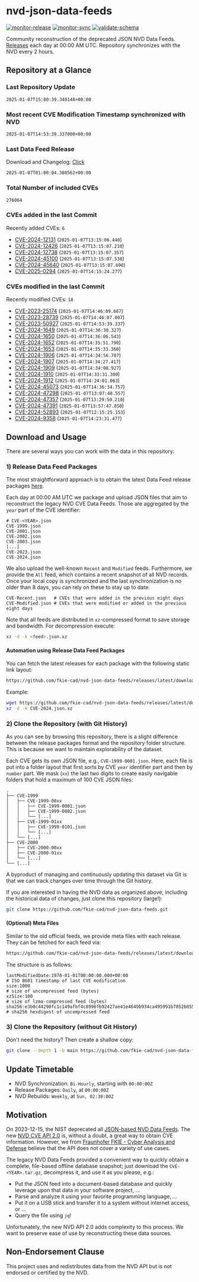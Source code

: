 # nvd-json-data-feeds

[![monitor-release](https://github.com/fkie-cad/nvd-json-data-feeds/actions/workflows/monitor_release.yml/badge.svg)](https://github.com/fkie-cad/nvd-json-data-feeds/actions/workflows/monitor_release.yml)
[![monitor-sync](https://github.com/fkie-cad/nvd-json-data-feeds/actions/workflows/monitor_sync.yml/badge.svg)](https://github.com/fkie-cad/nvd-json-data-feeds/actions/workflows/monitor_sync.yml)
[![validate-schema](https://github.com/fkie-cad/nvd-json-data-feeds/actions/workflows/validate_schema.yml/badge.svg)](https://github.com/fkie-cad/nvd-json-data-feeds/actions/workflows/validate_schema.yml)

Community reconstruction of the deprecated JSON NVD Data Feeds.
[Releases](https://github.com/fkie-cad/nvd-json-data-feeds/releases/latest) each day at 00:00 AM UTC.
Repository synchronizes with the NVD every 2 hours.

## Repository at a Glance

### Last Repository Update

```plain
2025-01-07T15:00:39.340148+00:00
```

### Most recent CVE Modification Timestamp synchronized with NVD

```plain
2025-01-07T14:53:39.337000+00:00
```

### Last Data Feed Release

Download and Changelog: [Click](https://github.com/fkie-cad/nvd-json-data-feeds/releases/latest)

```plain
2025-01-07T01:00:04.380562+00:00
```

### Total Number of included CVEs

```plain
276064
```

### CVEs added in the last Commit

Recently added CVEs: `6`

- [CVE-2024-12131](CVE-2024/CVE-2024-121xx/CVE-2024-12131.json) (`2025-01-07T13:15:06.440`)
- [CVE-2024-12426](CVE-2024/CVE-2024-124xx/CVE-2024-12426.json) (`2025-01-07T13:15:07.210`)
- [CVE-2024-12738](CVE-2024/CVE-2024-127xx/CVE-2024-12738.json) (`2025-01-07T13:15:07.357`)
- [CVE-2024-45100](CVE-2024/CVE-2024-451xx/CVE-2024-45100.json) (`2025-01-07T13:15:07.530`)
- [CVE-2024-45640](CVE-2024/CVE-2024-456xx/CVE-2024-45640.json) (`2025-01-07T13:15:07.690`)
- [CVE-2025-0294](CVE-2025/CVE-2025-02xx/CVE-2025-0294.json) (`2025-01-07T14:15:24.277`)


### CVEs modified in the last Commit

Recently modified CVEs: `18`

- [CVE-2023-25174](CVE-2023/CVE-2023-251xx/CVE-2023-25174.json) (`2025-01-07T14:46:09.667`)
- [CVE-2023-28739](CVE-2023/CVE-2023-287xx/CVE-2023-28739.json) (`2025-01-07T14:46:07.007`)
- [CVE-2023-50927](CVE-2023/CVE-2023-509xx/CVE-2023-50927.json) (`2025-01-07T14:53:39.337`)
- [CVE-2024-1649](CVE-2024/CVE-2024-16xx/CVE-2024-1649.json) (`2025-01-07T14:36:30.327`)
- [CVE-2024-1650](CVE-2024/CVE-2024-16xx/CVE-2024-1650.json) (`2025-01-07T14:36:06.543`)
- [CVE-2024-1652](CVE-2024/CVE-2024-16xx/CVE-2024-1652.json) (`2025-01-07T14:35:51.790`)
- [CVE-2024-1653](CVE-2024/CVE-2024-16xx/CVE-2024-1653.json) (`2025-01-07T14:35:33.360`)
- [CVE-2024-1906](CVE-2024/CVE-2024-19xx/CVE-2024-1906.json) (`2025-01-07T14:34:56.787`)
- [CVE-2024-1907](CVE-2024/CVE-2024-19xx/CVE-2024-1907.json) (`2025-01-07T14:34:27.417`)
- [CVE-2024-1909](CVE-2024/CVE-2024-19xx/CVE-2024-1909.json) (`2025-01-07T14:34:08.927`)
- [CVE-2024-1910](CVE-2024/CVE-2024-19xx/CVE-2024-1910.json) (`2025-01-07T14:33:31.300`)
- [CVE-2024-1912](CVE-2024/CVE-2024-19xx/CVE-2024-1912.json) (`2025-01-07T14:24:01.063`)
- [CVE-2024-45073](CVE-2024/CVE-2024-450xx/CVE-2024-45073.json) (`2025-01-07T14:36:34.757`)
- [CVE-2024-47298](CVE-2024/CVE-2024-472xx/CVE-2024-47298.json) (`2025-01-07T13:07:48.557`)
- [CVE-2024-47357](CVE-2024/CVE-2024-473xx/CVE-2024-47357.json) (`2025-01-07T13:29:50.210`)
- [CVE-2024-47391](CVE-2024/CVE-2024-473xx/CVE-2024-47391.json) (`2025-01-07T13:57:47.850`)
- [CVE-2024-52893](CVE-2024/CVE-2024-528xx/CVE-2024-52893.json) (`2025-01-07T12:15:25.153`)
- [CVE-2024-9358](CVE-2024/CVE-2024-93xx/CVE-2024-9358.json) (`2025-01-07T14:23:31.477`)


## Download and Usage

There are several ways you can work with the data in this repository:

### 1) Release Data Feed Packages

The most straightforward approach is to obtain the latest Data Feed release packages [here](https://github.com/fkie-cad/nvd-json-data-feeds/releases/latest).

Each day at 00:00 AM UTC we package and upload JSON files that aim to reconstruct the legacy NVD CVE Data Feeds.
Those are aggregated by the `year` part of the CVE identifier:

```
# CVE-<YEAR>.json
CVE-1999.json
CVE-2001.json
CVE-2002.json
CVE-2003.json
[...]
CVE-2023.json
CVE-2024.json
```

We also upload the well-known `Recent` and `Modified` feeds.
Furthermore, we provide the `All` feed, which contains a recent snapshot of all NVD records.
Once your local copy is synchronized and the last synchronization is no older than 8 days, you can rely on these to stay up to date:

```plain
CVE-Recent.json   # CVEs that were added in the previous eight days
CVE-Modified.json # CVEs that were modified or added in the previous eight days
```

Note that all feeds are distributed in `xz`-compressed format to save storage and bandwidth.
For decompression execute:

```sh
xz -d -k <feed>.json.xz
```

#### Automation using Release Data Feed Packages

You can fetch the latest releases for each package with the following static link layout:

```sh
https://github.com/fkie-cad/nvd-json-data-feeds/releases/latest/download/CVE-<YEAR>.json.xz
```

Example:

```sh
wget https://github.com/fkie-cad/nvd-json-data-feeds/releases/latest/download/CVE-2024.json.xz
xz -d -k CVE-2024.json.xz
```

### 2) Clone the Repository (with Git History)

As you can see by browsing this repository, there is a slight difference between the release packages format and the repository folder structure.
This is because we want to maintain explorability of the dataset.

Each CVE gets its own JSON file, e.g., `CVE-1999-0001.json`.
Here, each file is put into a folder layout that first sorts by CVE `year` identifier part and then by `number` part.
We mask (`xx`) the last two digits to create easily navigable folders that hold a maximum of 100 CVE JSON files:

```plain
.
├── CVE-1999
│   ├── CVE-1999-00xx
│   │   ├── CVE-1999-0001.json
│   │   ├── CVE-1999-0002.json
│   │   └── [...]
│   ├── CVE-1999-01xx
│   │   ├── CVE-1999-0101.json
│   │   └── [...]
│   └── [...]
├── CVE-2000
│   ├── CVE-2000-00xx
│   ├── CVE-2000-01xx
│   └── [...]
└── [...]
```

A byproduct of managing and continuously updating this dataset via Git is that we can track changes over time through the Git history.

If you are interested in having the NVD data as organized above, including the historical data of changes, just clone this repository (large!):

```sh
git clone https://github.com/fkie-cad/nvd-json-data-feeds.git
```

#### (Optional) Meta Files

Similar to the old official feeds, we provide meta files with each release. They can be fetched for each feed via:

```sh
https://github.com/fkie-cad/nvd-json-data-feeds/releases/latest/download/CVE-<YEAR>.meta
```

The structure is as follows:

```plain
lastModifiedDate:1970-01-01T00:00:00.000+00:00                          # ISO 8601 timestamp of last CVE modification
size:1000                                                               # size of uncompressed feed (bytes)
xzSize:100                                                              # size of lzma-compressed feed (bytes)
sha256:e3b0c44298fc1c149afbf4c8996fb92427ae41e4649b934ca495991b7852b855 # sha256 hexdigest of uncompressed feed
```

### 3) Clone the Repository (without Git History)

Don't need the history? Then create a shallow copy:

```sh
git clone --depth 1 -b main https://github.com/fkie-cad/nvd-json-data-feeds.git
```


## Update Timetable

* NVD Synchronization: `Bi-Hourly`, starting with `00:00:00Z`
* Release Packages: `Daily`, at `00:00:00Z`
* NVD Rebuilds: `Weekly`, at `Sun, 02:30:00Z`


## Motivation

On 2023-12-15, the NIST deprecated all [JSON-based NVD Data Feeds](https://nvd.nist.gov/vuln/data-feeds#divRetirementBanner-1).
The new [NVD CVE API 2.0](https://nvd.nist.gov/developers/vulnerabilities) is, without a doubt, a great way to obtain CVE information.
However, we from [Fraunhofer FKIE - Cyber Analysis and Defense](https://www.fkie.fraunhofer.de/en/departments/cad.html) believe that the API does not cover a variety of use cases.

The legacy NVD Data Feeds provided a convenient way to quickly obtain a complete, file-based offline database snapshot; just download the `CVE-<YEAR>.tar.gz`, decompress it, and use it as you please, e.g.:

- Put the JSON feed into a document-based database and quickly leverage upon that data in your software project, ...
- Parse and analyze it using your favorite programming language, ...
- Put it on a USB stick and transfer it to a system without internet access, or ...
- Query the file using `jq`!

Unfortunately, the new NVD API 2.0 adds complexity to this process.
We want to preserve ease of use by reconstructing these data sources.

## Non-Endorsement Clause

This project uses and redistributes data from the NVD API but is not endorsed or certified by the NVD.